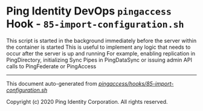 
# Ping Identity DevOps `pingaccess` Hook - `85-import-configuration.sh`
 This script is started in the background immediately before 
 the server within the container is started
 This is useful to implement any logic that needs to occur after the
 server is up and running
 For example, enabling replication in PingDirectory, initializing Sync 
 Pipes in PingDataSync or issuing admin API calls to PingFederate or PingAccess

---
This document auto-generated from _[pingaccess/hooks/85-import-configuration.sh](https://github.com/pingidentity/pingidentity-docker-builds/blob/master/pingaccess/hooks/85-import-configuration.sh)_

Copyright (c)  2020 Ping Identity Corporation. All rights reserved.
